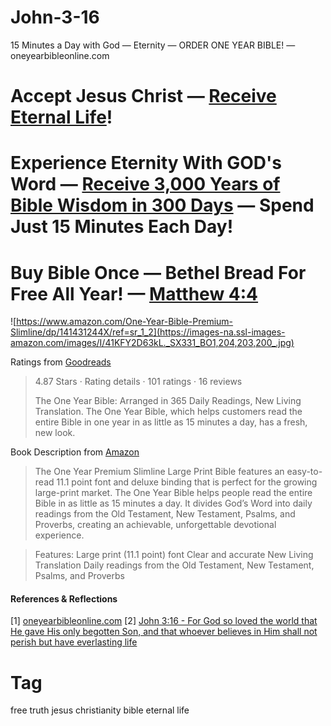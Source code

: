# John-3-16
15 Minutes a Day with God — Eternity — ORDER ONE YEAR BIBLE! — oneyearbibleonline.com


# Accept Jesus Christ — [Receive Eternal Life](https://oneyearbibleonline.com/steps-to-peace/)!

# Experience Eternity With GOD's Word — [Receive 3,000 Years of Bible Wisdom in 300 Days](oneyearbibleonline.com) — Spend Just 15 Minutes Each Day!

# Buy Bible Once — Bethel Bread For Free All Year! — [Matthew 4:4](https://www.biblegateway.com/passage/?search=Matthew+4%3A4&version=NIV)

![https://www.amazon.com/One-Year-Bible-Premium-Slimline/dp/141431244X/ref=sr_1_2](https://images-na.ssl-images-amazon.com/images/I/41KFY2D63kL._SX331_BO1,204,203,200_.jpg)

Ratings from [Goodreads](https://www.goodreads.com/book/show/18198472-the-one-year-bible)
<blockquote>
 4.87 Stars ·   Rating details ·  101 ratings  ·  16 reviews

The One Year Bible: Arranged in 365 Daily Readings, New Living Translation. The One Year Bible, which helps customers read the entire Bible in one year in as little as 15 minutes a day, has a fresh, new look.
</blockquote>


Book Description from [Amazon]()
<blockquote>
The One Year Premium Slimline Large Print Bible features an easy-to-read 11.1 point font and deluxe binding that is perfect for the growing large-print market. The One Year Bible helps people read the entire Bible in as little as 15 minutes a day. It divides God’s Word into daily readings from the Old Testament, New Testament, Psalms, and Proverbs, creating an achievable, unforgettable devotional experience. 
</blockquote>

<blockquote>
Features:
Large print (11.1 point) font
Clear and accurate New Living Translation
Daily readings from the Old Testament, New Testament, Psalms, and Proverbs
</blockquote>


#### References & Reflections
[1] [oneyearbibleonline.com](oneyearbibleonline.com)
[2] [John 3:16 - For God so loved the world that He gave His only begotten Son, and that whoever believes in Him shall not perish but have everlasting life](https://oneyearbibleonline.com/steps-to-peace/)

# Tag
free truth jesus christianity bible eternal life
